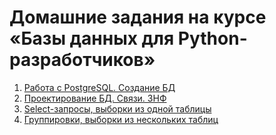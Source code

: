 # Домашние задания на курсе «Базы данных для Python-разработчиков»

1. [Работа с PostgreSQL. Создание БД](./1.1-create-db)
2. [Проектирование БД. Связи. ЗНФ](./1.2-design-db)
3. [Select-запросы, выборки из одной таблицы](./1.3-insert-select)
4. [Группировки, выборки из нескольких таблиц](./1.4-select-advanced)